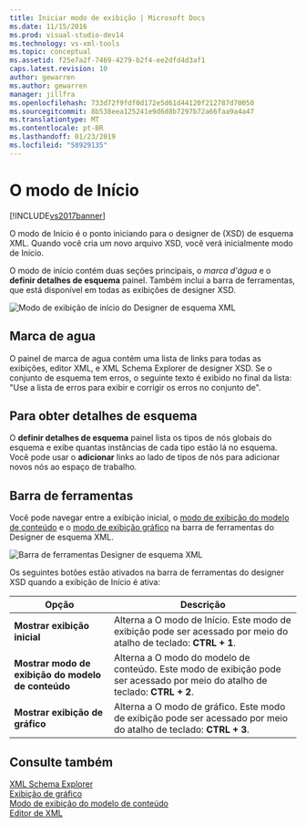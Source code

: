 ```yaml
---
title: Iniciar modo de exibição | Microsoft Docs
ms.date: 11/15/2016
ms.prod: visual-studio-dev14
ms.technology: vs-xml-tools
ms.topic: conceptual
ms.assetid: f25e7a2f-7469-4279-b2f4-ee2dfd4d3af1
caps.latest.revision: 10
author: gewarren
ms.author: gewarren
manager: jillfra
ms.openlocfilehash: 733d72f9fdf0d172e5d61d44120f212787d70050
ms.sourcegitcommit: 8b538eea125241e9d6d8b7297b72a66faa9a4a47
ms.translationtype: MT
ms.contentlocale: pt-BR
ms.lasthandoff: 01/23/2019
ms.locfileid: "58929135"
---
```

# <a name="start-view"></a>O modo de Início
[!INCLUDE[vs2017banner](../includes/vs2017banner.md)]

  
O modo de Início é o ponto iniciando para o designer de (XSD) de esquema XML. Quando você cria um novo arquivo XSD, você verá inicialmente modo de Início.  
  
 O modo de início contém duas seções principais, o *marca d'água* e o **definir detalhes de esquema** painel. Também inclui a barra de ferramentas, que está disponível em todas as exibições de designer XSD.  
  
 ![Modo de exibição de início do Designer de esquema XML](../xml-tools/media/xsddesigner-startview.gif "XSDDesigner_StartView")  
  
## <a name="watermark"></a>Marca de agua  
 O painel de marca de agua contém uma lista de links para todas as exibições, editor XML, e XML Schema Explorer de designer XSD. Se o conjunto de esquema tem erros, o seguinte texto é exibido no final da lista: "Use a lista de erros para exibir e corrigir os erros no conjunto de".  
  
## <a name="schema-set-details"></a>Para obter detalhes de esquema  
 O **definir detalhes de esquema** painel lista os tipos de nós globais do esquema e exibe quantas instâncias de cada tipo estão lá no esquema. Você pode usar o **adicionar** links ao lado de tipos de nós para adicionar novos nós ao espaço de trabalho.  
  
## <a name="toolbar"></a>Barra de ferramentas  
 Você pode navegar entre a exibição inicial, o [modo de exibição do modelo de conteúdo](../xml-tools/content-model-view.md) e o [modo de exibição gráfico](../xml-tools/graph-view.md) na barra de ferramentas do Designer de esquema XML.  
  
 ![Barra de ferramentas Designer de esquema XML](../xml-tools/media/xsdstartviewtoolbar.gif "XSDStartViewToolbar")  
  
 Os seguintes botões estão ativados na barra de ferramentas do designer XSD quando a exibição de Início é ativa:  
  
|Opção|Descrição|  
|------------|-----------------|  
|**Mostrar exibição inicial**|Alterna a O modo de Início. Este modo de exibição pode ser acessado por meio do atalho de teclado: **CTRL + 1**.|  
|**Mostrar modo de exibição do modelo de conteúdo**|Alterna a O modo do modelo de conteúdo. Este modo de exibição pode ser acessado por meio do atalho de teclado: **CTRL + 2**.|  
|**Mostrar exibição de gráfico**|Alterna a O modo de gráfico. Este modo de exibição pode ser acessado por meio do atalho de teclado: **CTRL + 3**.|  
  
## <a name="see-also"></a>Consulte também  
 [XML Schema Explorer](../xml-tools/xml-schema-explorer.md)   
 [Exibição de gráfico](../xml-tools/graph-view.md)   
 [Modo de exibição do modelo de conteúdo](../xml-tools/content-model-view.md)   
 [Editor de XML](../xml-tools/xml-editor.md)
